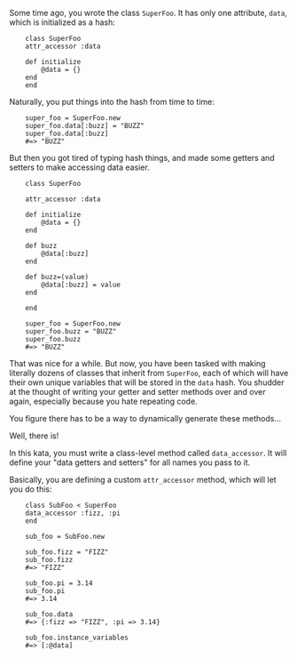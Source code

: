Some time ago, you wrote the class `SuperFoo`. It has only one attribute, `data`, which is initialized as a hash:

        class SuperFoo
        attr_accessor :data

        def initialize
            @data = {}
        end
        end

Naturally, you put things into the hash from time to time:

        super_foo = SuperFoo.new
        super_foo.data[:buzz] = "BUZZ"
        super_foo.data[:buzz]
        #=> "BUZZ"

But then you got tired of typing hash things, and made some getters and setters to make accessing data easier.

        class SuperFoo

        attr_accessor :data

        def initialize
            @data = {}
        end

        def buzz
            @data[:buzz]
        end

        def buzz=(value)
            @data[:buzz] = value
        end

        end

        super_foo = SuperFoo.new
        super_foo.buzz = "BUZZ"
        super_foo.buzz
        #=> "BUZZ"

That was nice for a while. But now, you have been tasked with making literally dozens of classes that inherit from `SuperFoo`, each of which will have their own unique variables that will be stored in the `data` hash. You shudder at the thought of writing your getter and setter methods over and over again, especially because you hate repeating code.

You figure there has to be a way to dynamically generate these methods...

Well, there is!

In this kata, you must write a class-level method called `data_accessor`. It will define your "data getters and setters" for all names you pass to it.

Basically, you are defining a custom `attr_accessor` method, which will let you do this:

        class SubFoo < SuperFoo
        data_accessor :fizz, :pi
        end

        sub_foo = SubFoo.new

        sub_foo.fizz = "FIZZ"
        sub_foo.fizz
        #=> "FIZZ"

        sub_foo.pi = 3.14
        sub_foo.pi
        #=> 3.14

        sub_foo.data
        #=> {:fizz => "FIZZ", :pi => 3.14}

        sub_foo.instance_variables
        #=> [:@data]
